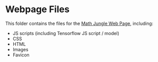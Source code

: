 # Webpage Files
 
This folder contains the files for the [Math Jungle Web Page](https://athielenhaus.github.io/Handwriting-Recognition-with-Tensorflow/), including:
- JS scripts (including Tensorflow JS script / model)
- CSS
- HTML
- Images
- Favicon
